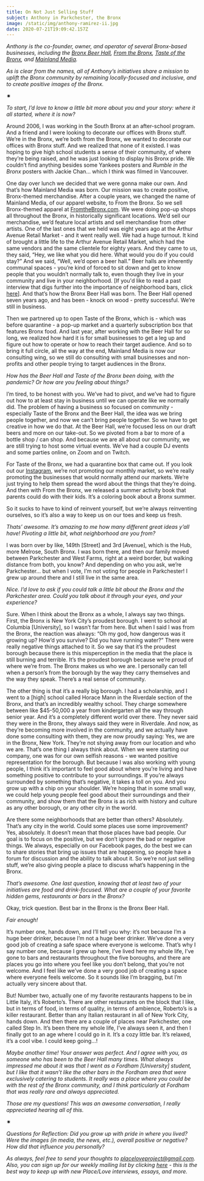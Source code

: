 ```yaml
---
title: On Not Just Selling Stuff
subject: Anthony in Parkchester, the Bronx
image: /static/img/anthony-ramirez-ii.jpg
date: 2020-07-21T19:09:42.157Z
---
```

*Anthony is the co-founder, owner, and operator of several Bronx-based businesses, including the [Bronx Beer Hall](https://www.thebronxbeerhall.com/), [From the Bronx](https://www.fromthebronx.com/), [Taste of the Bronx](https://tasteofthebronx.com/), and [Mainland Media](https://mainlandmedia.net/).*

*As is clear from the names, all of Anthony’s initiatives share a mission to uplift the Bronx community by remaining locally-focused and inclusive, and to create positive images of the Bronx.*

<div>✷</div>

*To start, I’d love to know a little bit more about you and your story: where it all started, where it is now?*

Around 2006, I was working in the South Bronx at an after-school program. And a friend and I were looking to decorate our offices with Bronx stuff. We’re in the Bronx, we’re both from the Bronx, we wanted to decorate our offices with Bronx stuff. And we realized that none of it existed. I was hoping to give high school students a sense of their community, of where they’re being raised, and he was just looking to display his Bronx pride. We couldn’t find anything besides some Yankees posters and *Rumble in the Bronx* posters with Jackie Chan... which I think was filmed in Vancouver.

One day over lunch we decided that we were gonna make our own. And that’s how Mainland Media was born. Our mission was to create positive, Bronx-themed merchandise. After a couple years, we changed the name of Mainland Media, of our apparel website, to From the Bronx. So we sell Bronx-themed apparel at [FromtheBronx.com](https://www.fromthebronx.com/). We were doing pop-up shops all throughout the Bronx, in historically significant locations. We’d sell our merchandise, we’d feature local artists and sell merchandise from other artists. One of the last ones that we held was eight years ago at the Arthur Avenue Retail Market - and it went really well. We had a huge turnout. It kind of brought a little life to the Arthur Avenue Retail Market, which had the same vendors and the same clientele for eighty years. And they came to us, they said, “Hey, we like what you did here. What would you do if you could stay?” And we said, “Well, we’d open a beer hall.” Beer halls are inherently communal spaces - you’re kind of forced to sit down and get to know people that you wouldn’t normally talk to, even though they live in your community and live in your neighborhood. [If you'd like to read a past interview that digs further into the importance of neighborhood bars, click [here](https://placeloveproject.org/interviews/on-communal-watering-holes/)]. And that’s how the Bronx Beer Hall was born. The Beer Hall opened seven years ago, and has been - knock on wood - pretty successful. We’re still in business.

Then we partnered up to open Taste of the Bronx, which is - which was before quarantine - a pop-up market and a quarterly subscription box that features Bronx food. And last year, after working with the Beer Hall for so long, we realized how hard it is for small businesses to get a leg up and figure out how to operate or how to reach their target audience. And so to bring it full circle, all the way at the end, Mainland Media is now our consulting wing, so we still do consulting with small businesses and non-profits and other people trying to target audiences in the Bronx.

*How has the Beer Hall and Taste of the Bronx been doing, with the pandemic? Or how are you feeling about things?*

I’m tired, to be honest with you. We’ve had to pivot, and we’ve had to figure out how to at least stay in business until we can operate like we normally did. The problem of having a business so focused on community - especially Taste of the Bronx and the Beer Hall, the idea was we bring people together, and now we can’t bring people together. So we have to get creative in how we do that. At the Beer Hall, we’re focused less on our draft beers and more on our take-out. So we pivoted from a bar to more of a bottle shop / can shop. And because we are all about our community, we are still trying to host some virtual events. We’ve had a couple DJ events and some parties online, on Zoom and on Twitch.

For Taste of the Bronx, we had a quarantine box that came out. If you look out our [Instagram](https://www.instagram.com/tasteofthebronx/), we’re not promoting our monthly market, so we’re really promoting the businesses that would normally attend our markets. We’re just trying to help them spread the word about the things that they’re doing. And then with From the Bronx, we released a summer activity book that parents could do with their kids. It’s a coloring book about a Bronx summer.

So it sucks to have to kind of reinvent yourself, but we’re always reinventing ourselves, so it’s also a way to keep us on our toes and keep us fresh.

*Thats’ awesome. It’s amazing to me how many different great ideas y’all have! Pivoting a little bit, what neighborhood are you from?*

I was born over by like, 149th \[Street] and 3rd \[Avenue], which is the Hub, more Melrose, South Bronx. I was born there, and then our family moved between Parkchester and West Farms, right at a weird border, but walking distance from both, you know? And depending on who you ask, we’re Parkchester... but when I vote, I’m not voting for people in Parkchester! I grew up around there and I still live in the same area.

*Nice. I’d love to ask if you could talk a little bit about the Bronx and the Parkchester area. Could you talk about it through your eyes, and your experience?*

Sure. When I think about the Bronx as a whole, I always say two things. First, the Bronx is New York City’s proudest borough. I went to school at Columbia \[University], so I wasn’t far from here. But when I said I was from the Bronx, the reaction was always: “Oh my god, how dangerous was it growing up? How’d you survive? Did you have running water?” There were really negative things attached to it. So we say that it’s the proudest borough because there is this misperception in the media that the place is still burning and terrible. It’s the proudest borough because we’re proud of where we’re from. The Bronx makes us who we are. I personally can tell when a person’s from the borough by the way they carry themselves and the way they speak. There’s a real sense of community.

The other thing is that it’s a really big borough. I had a scholarship, and I went to a \[high] school called Horace Mann in the Riverdale section of the Bronx, and that’s an incredibly wealthy school. They charge somewhere between like $45-50,000 a year from kindergarten all the way through senior year. And it’s a completely different world over there. They never said they were in the Bronx, they always said they were in Riverdale. And now, as they’re becoming more involved in the community, and we actually have done some consulting with them, they are now proudly saying: Yes, we are in the Bronx, New York. They’re not shying away from our location and who we are. That’s one thing I always think about. When we were starting our company, one was for our own selfish reasons - we wanted positive representation for the borough. But because I was also working with young people, I think it’s important to feel good about where you’re living and have something positive to contribute to your surroundings. If you’re always surrounded by something that’s negative, it takes a toll on you. And you grow up with a chip on your shoulder. We’re hoping that in some small way, we could help young people feel good about their surroundings and their community, and show them that the Bronx is as rich with history and culture as any other borough, or any other city in the world.

Are there some neighborhoods that are better than others? Absolutely. That’s any city in the world. Could some places use some improvement? Yes, absolutely. It doesn’t mean that those places have bad people. Our goal is to focus on the positive, but we don’t ignore the bad or negative things. We always, especially on our Facebook pages, do the best we can to share stories that bring up issues that are happening, so people have a forum for discussion and the ability to talk about it. So we’re not just selling stuff, we’re also giving people a place to discuss what’s happening in the Bronx.

*That’s awesome. One last question, knowing that at least two of your initiatives are food and drink-focused. What are a couple of your favorite hidden gems, restaurants or bars in the Bronx?*

Okay, trick question. Best bar in the Bronx is the Bronx Beer Hall.

*Fair enough!*

It’s number one, hands down, and I’ll tell you why: it’s not because I’m a huge beer drinker, because I’m not a huge beer drinker. We’ve done a very good job of creating a safe space where everyone is welcome. That’s why I say number one, because I grew up here, I’ve lived here my whole life, I’ve gone to bars and restaurants throughout the five boroughs, and there are places you go into where you feel like you don’t belong, that you’re not welcome. And I feel like we’ve done a very good job of creating a space where everyone feels welcome. So it sounds like I’m bragging, but I’m actually very sincere about that.

But! Number two, actually one of my favorite restaurants happens to be in Little Italy, it’s Roberto’s. There are other restaurants on the block that I like, but in terms of food, in terms of quality, in terms of ambience, Roberto’s is a killer restaurant. Better than any Italian restaurant in all of New York City, hands down. And then there are a couple of places near Parkchester, one called Step In. It’s been there my whole life, I’ve always seen it, and then I finally got to an age where I could go in it. It’s a cozy little bar. It’s relaxed, it’s a cool vibe. I could keep going...!

*Maybe another time! Your answer was perfect. And I agree with you, as someone who has been to the Beer Hall many times. What always impressed me about it was that I went as a Fordham \[University] student, but I like that it wasn’t like the other bars in the Fordham area that were exclusively catering to students. It really was a place where you could be with the rest of the Bronx community, and I think particularly at Fordham that was really rare and always appreciated.*

*Those are my questions! This was an awesome conversation, I really appreciated hearing all of this.*

<div>✷</div>

*Questions for Reflection: Did you grow up with pride in where you lived? Were the images (in media, the news, etc.), overall positive or negative? How did that influence you personally?*

*As always, feel free to send your thoughts to [placeloveproject@gmail.com](mailto:placeloveproject@gmail.com). Also, you can sign up for our weekly mailing list by clicking [here](https://placeloveproject.substack.com/welcome) - this is the best way to keep up with new Place/Love interviews, essays, and more.*